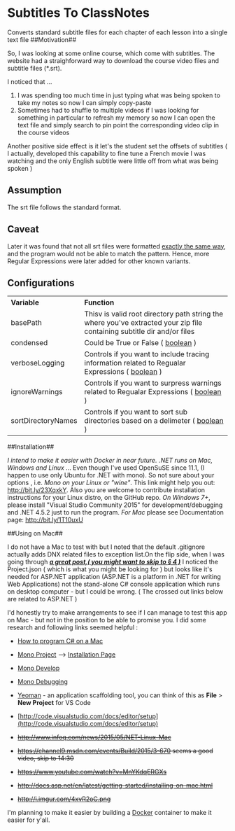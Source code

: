 # Subtitles To ClassNotes
Converts standard subtitle files for each chapter of each lesson into a single text file
##Motivation##

So, I was looking at some online course, which come with subtitles. The website had a straighforward way to download the course video files and subtitle files (*.srt).

I noticed that ...

1. I was spending too much time in just typing what was being spoken to take my notes so now I can simply copy-paste 
2. Sometimes had to shuffle to multiple videos if I was looking for something in particular to refresh my memory so now I can open the text file and simply search to pin point the corresponding video clip in the course videos

 

Another positive side effect is it let's the student set the offsets of subtitles ( I actually, developed this capability to fine tune a French movie I was  watching and the only English subtitle were little off from what was being spoken )

## Assumption ##
The srt file follows the standard format.

## Caveat ##
Later it was found that not all srt files were formatted <a href="https://en.wikipedia.org/wiki/Timed_text#Example" target="_blank">exactly the same way</a>, and the program would not be able to match the pattern. Hence, more Regular Expressions were later added for other known variants.

## Configurations ##
<table style="text-align: left; width: 100%;" cellpadding="2"
 cellspacing="2">
  <tbody>
    <tr>
      <th>Variable</th>
      <th>Function</th>
    </tr>
    <tr>
      <td>basePath</td>
      <td>Thisv is valid  root directory path string the where you've extracted your zip file containing subtitle dir and/or files</td>
    </tr>
    <tr>
      <td>condensed</td>
      <td>Could be True or False ( <a href="https://msdn.microsoft.com/en-us/library/c8f5xwh7.aspx?f=255&MSPPError=-2147217396" target="_blank">boolean</a> )</td>
    </tr>
    <tr>
      <td>verboseLogging</td>
      <td>Controls if you want to include tracing information related to Regualar Expressions ( <a href="https://msdn.microsoft.com/en-us/library/c8f5xwh7.aspx?f=255&MSPPError=-2147217396" target="_blank">boolean</a> )</td>
    </tr>
    <tr>
      <td>ignoreWarnings</td>
      <td>Controls if you want to surpress warnings related to Regualar Expressions ( <a href="https://msdn.microsoft.com/en-us/library/c8f5xwh7.aspx?f=255&MSPPError=-2147217396" target="_blank">boolean</a> )</td>
    </tr>
    <tr>
      <td>sortDirectoryNames</td>
      <td>Controls if you want to sort sub directories based on a delimeter ( <a href="https://msdn.microsoft.com/en-us/library/c8f5xwh7.aspx?f=255&MSPPError=-2147217396" target="_blank">boolean</a> )</td>
    </tr>
  </tbody>
</table>

##Installation##

*I intend to make it easier with Docker in near future.* *.NET runs on Mac, Windows and Linux* ... Even though I've used OpenSuSE since 11.1, (I happen to use only Ubuntu for .NET with mono). So not sure about your options , i.e. *Mono on your Linux or "wine"*. This link might help you out: http://bit.ly/23XqxkY. Also you are welcome to contribute installation instructions for your Linux distro, on the GitHub repo. *On Windows 7+*, please install "Visual Studio Community 2015" for development/debugging and .NET 4.5.2 just to run the program. *For Mac* please see Documentation page: http://bit.ly/1T10uxU

##Using on Mac##

I do not have a Mac to test with but I noted that the default .gitignore actually adds DNX related files to exception list.On the flip side, when I was going through ***[a great post,( you might want to skip to § 4 )](https://www.jeremymorgan.com/tutorials/vnext/how-to-build-c-sharp-on-mac-osx/)*** I noticed the Project.json ( which is what you might be looking for ) but looks like it's needed for ASP.NET application (ASP.NET is a platform in .NET for writing Web Applications) not the stand-alone C# console application which runs on desktop computer - but I could be wrong. ( The crossed out links below are related to ASP.NET )


I'd honestly try to make arrangements to see if I can manage to test this app on Mac - but not in the position to be able to promise you. I did some research and following links seemed helpful :


- [How to program C# on a Mac](https://www.youtube.com/watch?v=AHTY5QXbsn0)
- [Mono Project](http://www.mono-project.com/) --> [Installation Page](http://www.mono-project.com/docs/getting-started/install/)
- [Mono Develop](http://www.monodevelop.com/)
- [Mono Debugging](http://code.visualstudio.com/Docs/editor/debugging#_mono-debugging)
- <a href="http://yeoman.io/">Yeoman</a> - an application scaffolding tool, you can think of this as <strong>File</strong> &gt; <strong>New Project</strong> for VS Code
- [http://code.visualstudio.com/docs/editor/setup](http://code.visualstudio.com/docs/editor/setup)



- <del>http://www.infoq.com/news/2015/05/NET-Linux-Mac</del>
- <del>https://channel9.msdn.com/events/Build/2015/3-670 seems a good video, skip to 14:30</del>
- <del>https://www.youtube.com/watch?v=MnYKdqERGXs</del>
- <del>http://docs.asp.net/en/latest/getting-started/installing-on-mac.html</del>
- <del>http://i.imgur.com/4xvR2oC.png</del>


I'm planning to make it easier by building a [Docker](http://www.docker.com/ "Docker Homepage") container to make it easier for y'all.
